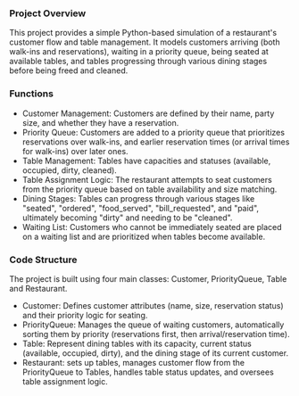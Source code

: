 ### Project Overview 

This project provides a simple Python-based simulation of a restaurant's customer flow and table management. It models customers arriving (both walk-ins and reservations), waiting in a priority queue, being seated at available tables, and tables progressing through various dining stages before being freed and cleaned.

### Functions 

- Customer Management: Customers are defined by their name, party size, and whether they have a reservation.
- Priority Queue: Customers are added to a priority queue that prioritizes reservations over walk-ins, and earlier reservation times (or arrival times for walk-ins) over later ones.
- Table Management: Tables have capacities and statuses (available, occupied, dirty, cleaned).
- Table Assignment Logic: The restaurant attempts to seat customers from the priority queue based on table availability and size matching.
- Dining Stages: Tables can progress through various stages like "seated", "ordered", "food_served", "bill_requested", and "paid", ultimately becoming "dirty" and needing to be "cleaned".
- Waiting List: Customers who cannot be immediately seated are placed on a waiting list and are prioritized when tables become available.

### Code Structure
The project is built using four main classes: Customer, PriorityQueue, Table and Restaurant.

- Customer: Defines customer attributes (name, size, reservation status) and their priority logic for seating.
- PriorityQueue: Manages the queue of waiting customers, automatically sorting them by priority (reservations first, then arrival/reservation time).
- Table: Represent dining tables with its capacity, current status (available, occupied, dirty), and the dining stage of its current customer.
- Restaurant: sets up tables, manages customer flow from the PriorityQueue to Tables, handles table status updates, and oversees table assignment logic.

